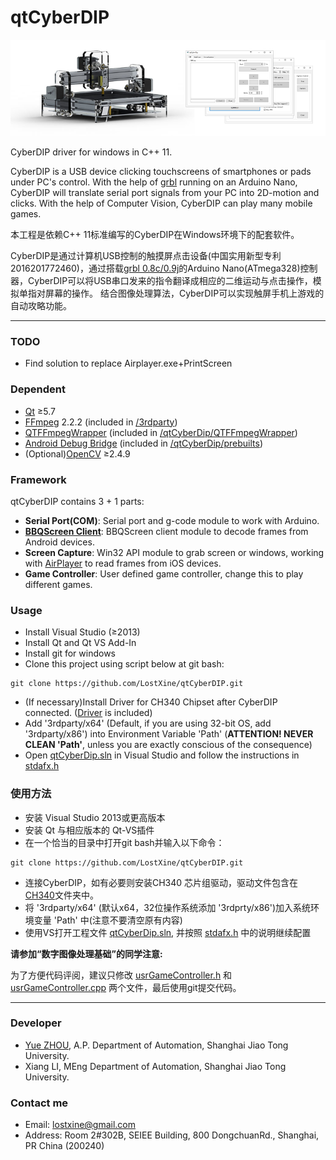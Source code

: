 # qtCyberDIP
![CyberDIP](/pic/CyberDIP.png)

CyberDIP driver for windows in C++ 11.

CyberDIP is a USB device clicking touchscreens of smartphones or pads under PC's control. 
With the help of [grbl](https://github.com/grbl/grbl) running on an Arduino Nano, CyberDIP will translate serial port signals from your PC into 2D-motion and clicks.
With the help of Computer Vision, CyberDIP can play many mobile games.

本工程是依赖C++ 11标准编写的CyberDIP在Windows环境下的配套软件。

CyberDIP是通过计算机USB控制的触摸屏点击设备(中国实用新型专利2016201772460)，通过搭载[grbl 0.8c/0.9j](https://github.com/grbl/grbl)的Arduino Nano(ATmega328)控制器，CyberDIP可以将USB串口发来的指令翻译成相应的二维运动与点击操作，模拟单指对屏幕的操作。
结合图像处理算法，CyberDIP可以实现触屏手机上游戏的自动攻略功能。

***
### TODO
* Find solution to replace Airplayer.exe+PrintScreen

### Dependent
* [Qt](https://www.qt.io/) ≥5.7
* [FFmpeg](https://ffmpeg.org/) 2.2.2 (included in [/3rdparty](/3rdparty))
* [QTFFmpegWrapper](https://inqlude.org/libraries/qtffmpegwrapper.html) (included in [/qtCyberDip/QTFFmpegWrapper](/qtCyberDip/QTFFmpegWrapper))
* [Android Debug Bridge](http://developer.android.com/tools/help/adb.html) (included in [/qtCyberDip/prebuilts](/qtCyberDip/prebuilts))
* (Optional)[OpenCV](http://www.opencv.org/) ≥2.4.9

### Framework
qtCyberDIP contains 3 + 1 parts:
* __Serial Port(COM)__: Serial port and g-code module to work with Arduino.
* __[BBQScreen Client](https://github.com/xplodwild/bbqscreen_client)__: BBQScreen client module to decode frames from Android devices.
* __Screen Capture__: Win32 API module to grab screen or windows, working with [AirPlayer](http://pro.itools.cn/airplayer) to read frames from iOS devices.
* __Game Controller__: User defined game controller, change this to play different games.

### Usage
* Install Visual Studio (≥2013)
* Install Qt and Qt VS Add-In
* Install git for windows
* Clone this project using script below at git bash:
```
git clone https://github.com/LostXine/qtCyberDIP.git
```
* (If necessary)Install Driver for CH340 Chipset after CyberDIP connected. ([Driver](/CH340) is included)
* Add '3rdparty/x64' (Default, if you are using 32-bit OS, add '3rdparty/x86') into Environment Variable 'Path' (__ATTENTION! NEVER CLEAN 'Path'__, unless you are exactly conscious of the consequence)
* Open [qtCyberDip.sln](/qtCyberDip.sln) in Visual Studio and follow the instructions in [stdafx.h](qtCyberDip/stdafx.h)

### 使用方法
* 安装 Visual Studio 2013或更高版本
* 安装 Qt 与相应版本的 Qt-VS插件
* 在一个恰当的目录中打开git bash并输入以下命令：
```
git clone https://github.com/LostXine/qtCyberDIP.git
```
* 连接CyberDIP，如有必要则安装CH340 芯片组驱动，驱动文件包含在[CH340](/CH340)文件夹中。
* 将 '3rdparty/x64' (默认x64，32位操作系统添加 '3rdprty/x86')加入系统环境变量 'Path' 中(注意不要清空原有内容)
* 使用VS打开工程文件 [qtCyberDip.sln](/qtCyberDip.sln), 并按照 [stdafx.h](qtCyberDip/stdafx.h) 中的说明继续配置

__请参加“数字图像处理基础”的同学注意:__

为了方便代码评阅，建议只修改 [usrGameController.h](/qtCyberDip/usrGameController.h) 和 [usrGameController.cpp](/qtCyberDip/usrGameController.cpp) 两个文件，最后使用git提交代码。

***
### Developer
* [Yue ZHOU](http://cvpr.sjtu.edu.cn/aboutme.aspx), A.P. Department of Automation, Shanghai Jiao Tong University.
* Xiang LI, MEng Department of Automation, Shanghai Jiao Tong University. 

### Contact me
* Email: lostxine@gmail.com
* Address: Room 2#302B, SEIEE Building, 800 DongchuanRd., Shanghai, PR China (200240)

